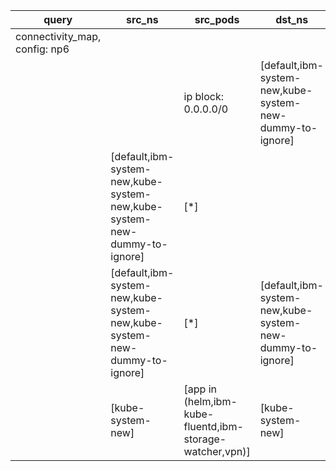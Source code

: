 |query|src_ns|src_pods|dst_ns|dst_pods|connection|
|---|---|---|---|---|---|
|connectivity_map, config: np6|
|||ip block: 0.0.0.0/0|[default,ibm-system-new,kube-system-new-dummy-to-ignore]|[*]|All connections|
||[default,ibm-system-new,kube-system-new,kube-system-new-dummy-to-ignore]|[*]||ip block: 0.0.0.0/0|All connections|
||[default,ibm-system-new,kube-system-new,kube-system-new-dummy-to-ignore]|[*]|[default,ibm-system-new,kube-system-new-dummy-to-ignore]|[*]|All connections|
||[kube-system-new]|[app in (helm,ibm-kube-fluentd,ibm-storage-watcher,vpn)]|[kube-system-new]|[*]|All connections|


